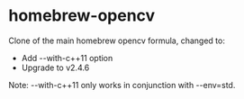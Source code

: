 homebrew-opencv
===============
Clone of the main homebrew opencv formula, changed to:

- Add --with-c++11 option
- Upgrade to v2.4.6

Note: --with-c++11 only works in conjunction with --env=std.
